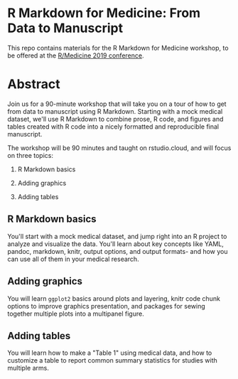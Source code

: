 # R Markdown for Medicine: From Data to Manuscript

This repo contains materials for the R Markdown for Medicine workshop, to be offered at the [R/Medicine 2019 conference](https://r-medicine.com/). 

# Abstract

Join us for a 90-minute workshop that will take you on a tour of how to get from data to manuscript using R Markdown. Starting with a mock medical dataset, we'll use R Markdown to combine prose, R code, and figures and tables created with R code into a nicely formatted and reproducible final manuscript.
 
The workshop will be 90 minutes and taught on rstudio.cloud, and will focus on three topics:

1. R Markdown basics

1. Adding graphics

1. Adding tables


## R Markdown basics

You'll start with a mock medical dataset, and jump right into an R project to analyze and visualize the data. You'll learn about key concepts like YAML, pandoc, markdown, knitr, output options, and output formats- and how you can use all of them in your medical research. 

## Adding graphics

You will learn `ggplot2` basics around plots and layering, knitr code chunk options to improve graphics presentation, and packages for sewing together multiple plots into a multipanel figure. 

## Adding tables

You will learn how to make a "Table 1" using medical data, and how to customize a table to report common summary statistics for studies with multiple arms.

